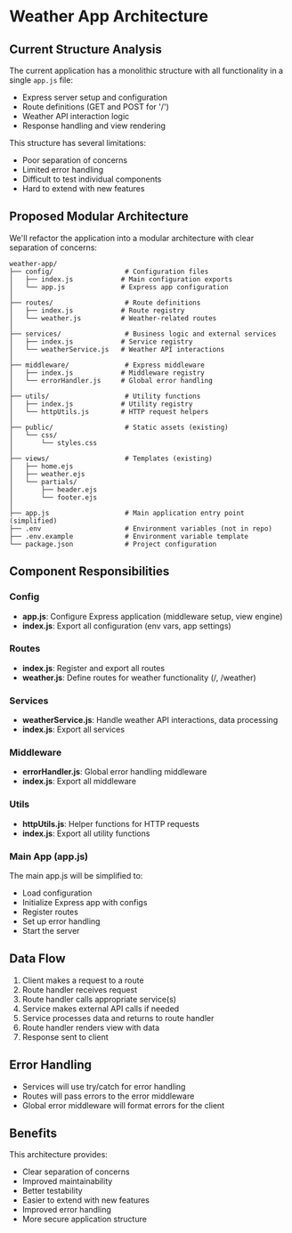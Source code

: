 # Weather App Architecture

## Current Structure Analysis

The current application has a monolithic structure with all functionality in a single `app.js` file:

- Express server setup and configuration
- Route definitions (GET and POST for '/')
- Weather API interaction logic
- Response handling and view rendering

This structure has several limitations:
- Poor separation of concerns
- Limited error handling
- Difficult to test individual components
- Hard to extend with new features

## Proposed Modular Architecture

We'll refactor the application into a modular architecture with clear separation of concerns:

```
weather-app/
├── config/                  # Configuration files
│   ├── index.js            # Main configuration exports
│   └── app.js              # Express app configuration
│
├── routes/                  # Route definitions
│   ├── index.js            # Route registry
│   └── weather.js          # Weather-related routes
│
├── services/                # Business logic and external services
│   ├── index.js            # Service registry
│   └── weatherService.js   # Weather API interactions
│
├── middleware/              # Express middleware
│   ├── index.js            # Middleware registry
│   └── errorHandler.js     # Global error handling
│
├── utils/                   # Utility functions
│   ├── index.js            # Utility registry
│   └── httpUtils.js        # HTTP request helpers
│
├── public/                  # Static assets (existing)
│   └── css/
│       └── styles.css
│
├── views/                   # Templates (existing)
│   ├── home.ejs
│   ├── weather.ejs
│   └── partials/
│       ├── header.ejs
│       └── footer.ejs
│
├── app.js                   # Main application entry point (simplified)
├── .env                     # Environment variables (not in repo)
├── .env.example             # Environment variable template
└── package.json             # Project configuration
```

## Component Responsibilities

### Config

- **app.js**: Configure Express application (middleware setup, view engine)
- **index.js**: Export all configuration (env vars, app settings)

### Routes

- **index.js**: Register and export all routes
- **weather.js**: Define routes for weather functionality (/, /weather)

### Services

- **weatherService.js**: Handle weather API interactions, data processing
- **index.js**: Export all services

### Middleware

- **errorHandler.js**: Global error handling middleware
- **index.js**: Export all middleware

### Utils

- **httpUtils.js**: Helper functions for HTTP requests
- **index.js**: Export all utility functions

### Main App (app.js)

The main app.js will be simplified to:
- Load configuration
- Initialize Express app with configs
- Register routes
- Set up error handling
- Start the server

## Data Flow

1. Client makes a request to a route
2. Route handler receives request
3. Route handler calls appropriate service(s)
4. Service makes external API calls if needed
5. Service processes data and returns to route handler
6. Route handler renders view with data
7. Response sent to client

## Error Handling

- Services will use try/catch for error handling
- Routes will pass errors to the error middleware
- Global error middleware will format errors for the client

## Benefits

This architecture provides:
- Clear separation of concerns
- Improved maintainability
- Better testability
- Easier to extend with new features
- Improved error handling
- More secure application structure 